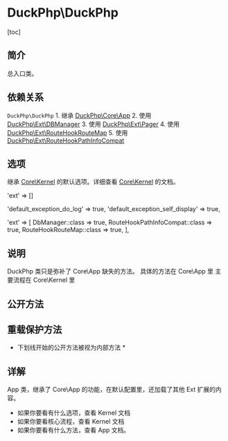 # DuckPhp\DuckPhp
[toc]

## 简介
总入口类。
## 依赖关系
`DuckPhp\DuckPhp` 
    1. 继承 [DuckPhp\Core\App](Core-App.md)
    2. 使用 [DuckPhp\Ext\DBManager](Ext-DBManager.md)
    3. 使用 [DuckPhp\Ext\Pager](Ext-Pager.md)
    4. 使用 [DuckPhp\Ext\RouteHookRouteMap](Ext-RouteHookRouteMap.md)
    5. 使用 [DuckPhp\Ext\RouteHookPathInfoCompat](Ext-RouteHookPathInfoCompat.md)
    

## 选项

继承 [Core\Kernel](Core-Kernel.md) 的默认选项。详细查看 [Core\Kernel](Core-Kernel.md) 的文档。

'ext' => \[\]
    

'default_exception_do_log' => true,
'default_exception_self_display' => true,

'ext' => [
    DbManager::class => true,
    RouteHookPathInfoCompat::class => true,
    RouteHookRouteMap::class => true,
],
## 说明
DuckPhp 类只是弥补了 Core\App 缺失的方法。
具体的方法在 Core\App 里
主要流程在 Core\Kernel 里
## 公开方法



## 重载保护方法

* 下划线开始的公开方法被视为内部方法 *


## 详解

App 类，继承了 Core\App 的功能，在默认配置里，还加载了其他 Ext 扩展的内容。


+ 如果你要看有什么选项，查看  Kernel  文档
+ 如果你要看核心流程，查看  Kernel  文档
+ 如果你要看有什么方法，查看 App 文档。
